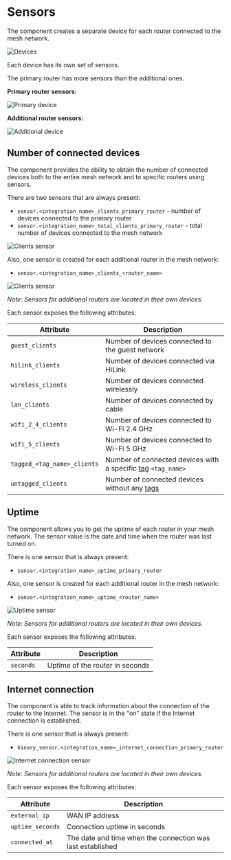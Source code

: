 # Sensors

The component creates a separate device for each router connected to the mesh network. 

![Devices](images/integration_devices.png)

Each device has its own set of sensors. 

The primary router has more sensors than the additional ones.

**Primary router sensors:**

![Primary device](images/device_primary_sensors.png)

**Additional router sensors:**

![Additional device](images/device_additional_sensors.png)

## Number of connected devices

The component provides the ability to obtain the number of connected devices both to the entire mesh network and to specific routers using sensors.

There are two sensors that are always present:
* `sensor.<integration_name>_clients_primary_router` - number of devices connected to the primary router
* `sensor.<integration_name>_total_clients_primary_router` - total number of devices connected to the mesh network

![Clients sensor](images/sensor_total_clients.png)

Also, one sensor is created for each additional router in the mesh network:
* `sensor.<integration_name>_clients_<router_name>`

![Clients sensor](images/sensor_clients.png)

_Note: Sensors for additional routers are located in their own devices._

Each sensor exposes the following attributes:

|         Attribute            |                                 Description                                  |
|------------------------------|------------------------------------------------------------------------------|
| `guest_clients`              | Number of devices connected to the guest network                             |
| `hilink_clients`             | Number of devices connected via HiLink                                       |
| `wireless_clients`           | Number of devices connected wirelessly                                       |
| `lan_clients`                | Number of devices connected by cable                                         |
| `wifi_2_4_clients`           | Number of devices connected to Wi-Fi 2.4 GHz                                 |
| `wifi_5_clients`             | Number of devices connected to Wi-Fi 5 GHz                                   |
| `tagged_<tag_name>_clients`  | Number of connected devices with a specific [tag](#device-tags) `<tag_name>` |
| `untagged_clients`           | Number of connected devices without any [tags](#device-tags)                 |

## Uptime

The component allows you to get the uptime of each router in your mesh network. 
The sensor value is the date and time when the router was last turned on.

There is one sensor that is always present:
* `sensor.<integration_name>_uptime_primary_router`

Also, one sensor is created for each additional router in the mesh network:
* `sensor.<integration_name>_uptime_<router_name>`

![Uptime sensor](images/sensor_uptime.png)

_Note: Sensors for additional routers are located in their own devices._

Each sensor exposes the following attributes:

|     Attribute        |                        Description                          |
|----------------------|-------------------------------------------------------------|
| `seconds`            | Uptime of the router in seconds                             |

## Internet connection

The component is able to track information about the connection of the router to the Internet.
The sensor is in the "on" state if the Internet connection is established.

There is one sensor that is always present:
* `binary_sensor.<integration_name>_internet_connection_primary_router`

![Internet connection sensor](images/sensor_internet_connection.png)

_Note: Sensors for additional routers are located in their own devices._

Each sensor exposes the following attributes:

|     Attribute        |                        Description                          |
|----------------------|-------------------------------------------------------------|
| `external_ip`        | WAN IP address                                              |
| `uptime_seconds`     | Connection uptime in seconds                                |
| `connected_at`       | The date and time when the connection was last established  |
